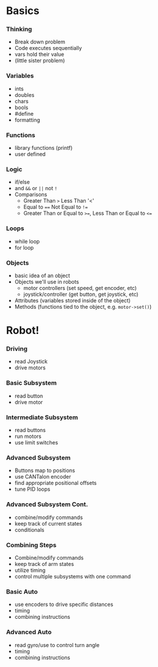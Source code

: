 # Basics

### Thinking     
* Break down problem
* Code executes sequentially
* vars hold their value
* (little sister problem)

### Variables        
* ints
* doubles
* chars
* bools   
* #define
* formatting

### Functions        
* library functions (printf)
* user defined

### Logic        
* if/else   
* and `&&` or `||`  not `!`
* Comparisons
    * Greater Than `>` Less Than '<'
    * Equal to `==` Not Equal to `!=`
    * Greater Than or Equal to `>=`, Less Than or Equal to `<=`

### Loops
* while loop  
* for loop

### Objects      
* basic idea of an object
* Objects we'll use in robots
   * motor controllers (set speed, get encoder, etc)
   * joystick/controller (get button, get joystick, etc)
* Attributes (variables stored inside of the object)
* Methods (functions tied to the object, e.g. `motor->set()`)

# Robot!    

### Driving  
* read Joystick
* drive motors

### Basic Subsystem  
* read button
* drive motor

### Intermediate Subsystem
* read buttons
* run motors
* use limit switches

### Advanced Subsystem
* Buttons map to positions
* use CANTalon encoder
* find appropriate positional offsets
* tune PID loops

### Advanced Subsystem Cont.
* combine/modify commands
* keep track of current states
* conditionals

### Combining Steps
* Combine/modify commands
* keep track of arm states
* utilize timing
* control multiple subsystems with one command

### Basic Auto
* use encoders to drive specific distances
* timing
* combining instructions

### Advanced Auto
* read gyro/use to control turn angle
* timing
* combining instructions
